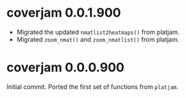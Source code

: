 
# coverjam 0.0.1.900

* Migrated the updated `nmatlist2heatmaps()` from platjam.
* Migrated `zoom_nmat()` and `zoom_nmatlist()` from platjam.


# coverjam 0.0.0.900

Initial commit. Ported the first set of functions from `platjam`.

